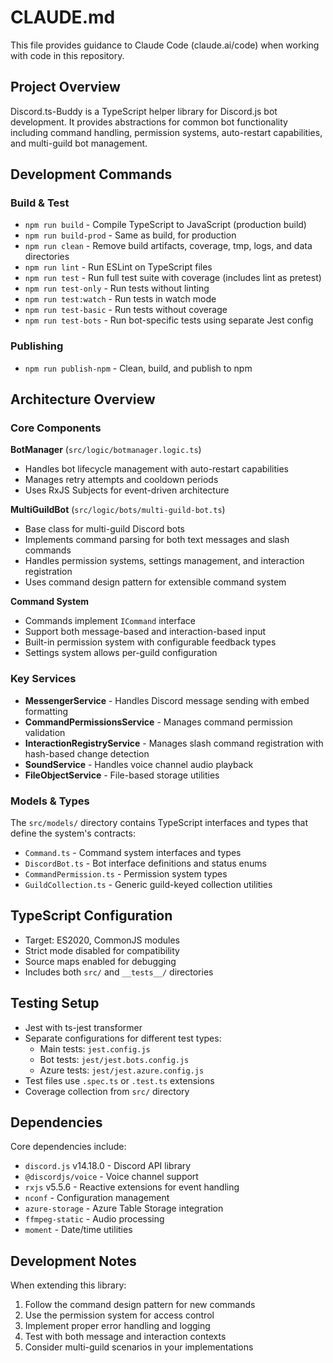# CLAUDE.md

This file provides guidance to Claude Code (claude.ai/code) when working with code in this repository.

## Project Overview

Discord.ts-Buddy is a TypeScript helper library for Discord.js bot development. It provides abstractions for common bot functionality including command handling, permission systems, auto-restart capabilities, and multi-guild bot management.

## Development Commands

### Build & Test
- `npm run build` - Compile TypeScript to JavaScript (production build)
- `npm run build-prod` - Same as build, for production
- `npm run clean` - Remove build artifacts, coverage, tmp, logs, and data directories
- `npm run lint` - Run ESLint on TypeScript files
- `npm run test` - Run full test suite with coverage (includes lint as pretest)
- `npm run test-only` - Run tests without linting
- `npm run test:watch` - Run tests in watch mode
- `npm run test-basic` - Run tests without coverage
- `npm run test-bots` - Run bot-specific tests using separate Jest config

### Publishing
- `npm run publish-npm` - Clean, build, and publish to npm

## Architecture Overview

### Core Components

**BotManager** (`src/logic/botmanager.logic.ts`)
- Handles bot lifecycle management with auto-restart capabilities
- Manages retry attempts and cooldown periods
- Uses RxJS Subjects for event-driven architecture

**MultiGuildBot** (`src/logic/bots/multi-guild-bot.ts`)
- Base class for multi-guild Discord bots
- Implements command parsing for both text messages and slash commands
- Handles permission systems, settings management, and interaction registration
- Uses command design pattern for extensible command system

**Command System**
- Commands implement `ICommand` interface
- Support both message-based and interaction-based input
- Built-in permission system with configurable feedback types
- Settings system allows per-guild configuration

### Key Services

- **MessengerService** - Handles Discord message sending with embed formatting
- **CommandPermissionsService** - Manages command permission validation
- **InteractionRegistryService** - Manages slash command registration with hash-based change detection
- **SoundService** - Handles voice channel audio playback
- **FileObjectService** - File-based storage utilities

### Models & Types

The `src/models/` directory contains TypeScript interfaces and types that define the system's contracts:
- `Command.ts` - Command system interfaces and types
- `DiscordBot.ts` - Bot interface definitions and status enums  
- `CommandPermission.ts` - Permission system types
- `GuildCollection.ts` - Generic guild-keyed collection utilities

## TypeScript Configuration

- Target: ES2020, CommonJS modules
- Strict mode disabled for compatibility
- Source maps enabled for debugging
- Includes both `src/` and `__tests__/` directories

## Testing Setup

- Jest with ts-jest transformer
- Separate configurations for different test types:
  - Main tests: `jest.config.js`
  - Bot tests: `jest/jest.bots.config.js`
  - Azure tests: `jest/jest.azure.config.js`
- Test files use `.spec.ts` or `.test.ts` extensions
- Coverage collection from `src/` directory

## Dependencies

Core dependencies include:
- `discord.js` v14.18.0 - Discord API library
- `@discordjs/voice` - Voice channel support
- `rxjs` v5.5.6 - Reactive extensions for event handling
- `nconf` - Configuration management
- `azure-storage` - Azure Table Storage integration
- `ffmpeg-static` - Audio processing
- `moment` - Date/time utilities

## Development Notes

When extending this library:
1. Follow the command design pattern for new commands
2. Use the permission system for access control
3. Implement proper error handling and logging
4. Test with both message and interaction contexts
5. Consider multi-guild scenarios in your implementations